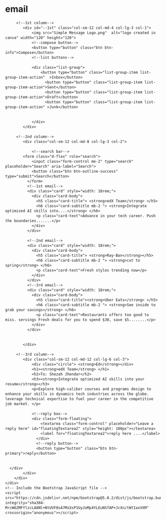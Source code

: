 # email
<!DOCTYPE html>
<html lang="en">
<head>
    <meta charset="UTF-8">
    <meta http-equiv="X-UA-Compatible" content="IE=edge">
    <meta name="viewport" content="width=device-width, initial-scale=1.0">
    <title>Email</title>
    <link href="https://cdn.jsdelivr.net/npm/bootstrap@5.0.2/dist/css/bootstrap.min.css" rel="stylesheet"  integrity="sha384-EVSTQN3/azprG1Anm3QDgpJLIm9Nao0Yz1ztcQTwFspd3yD65VohhpuuCOmLASjC" crossorigin="anonymous">
    <link href="style.css" rel="stylesheet">
</head>
<body>
    <div class="container">
        <div class="row">
            
         <!--1st column-->
            <div id="--1st" class="col-sm-12 col-md-4 col-lg-3 col-1">
                <img src="Simple Message Logo.png"  alt="logo created in canva" width="120" height="120">
                <!--compose button-->
                <button type="button" class="btn btn-info">Compose</button>
                <!--list buttons-->
                
                <div class="list-group">
                    <button type="button" class="list-group-item list-group-item-action"  >Inbox</button>
                      <button type="button" class="list-group-item list-group-item-action">Sent</button>
                      <button type="button" class="list-group-item list-group-item-action">Draft</button>
                      <button type="button" class="list-group-item list-group-item-action" >Junk</button>
                
                   
                </div>
            </div>
        
         <!--2nd column-->
            <div class="col-sm-12 col-md-8 col-lg-3 col-2">
           
                <!--search bar-->
            <form class="d-flex" role="search">
                <input class="form-control me-2" type="search" placeholder="Search" aria-label="Search">
                <button class="btn btn-outline-success" type="submit">Search</button>
              </form>
              <!--1st email-->
              <div class="card" style="width: 18rem;">
                <div class="card-body">
                  <h5 class="card-title"> <strong>edX Team</strong> </h5>
                  <h6 class="card-subtitle mb-2 "> <strong>Integrate optimized AI skills into....</strong> </h6>
                  <p class="card-text">Advance in your tech career. Push the boundaries.......</p>
                </div>
              </div>
            
              <!--2nd email-->
              <div class="card" style="width: 18rem;">
                <div class="card-body">
                  <h5 class="card-title"> <strong>Ray-Ban</strong></h5>
                  <h6 class="card-subtitle mb-2 "> <strong>cut to spring</strong> </h6>
                  <p class="card-text">Fresh styles trending now</p>
                </div>
              </div>
              <!--3rd email-->
              <div class="card" style="width: 18rem;">
                <div class="card-body">
                  <h5 class="card-title"><strong>Uber Eats</strong> </h5>
                  <h6 class="card-subtitle mb-2 "> <strong>See inside to grab your savings</strong> </h6>
                  <p class="card-text">Restaurants offers too good to miss. servings Fresh deals for you to spend $30, save $5........</p>
                </div>
              </div>
            
            
            </div>
           
         <!--3rd column-->
            <div class="col-sm-12 col-md-12 col-lg-6 col-3">
                <div class="circle"> <strong>Ed</strong></div>
                <h1><strong>edX Team</strong> </h1>
                <h2>To: Shezah Jhendar</h2>
                <h3><strong>Integrate optimized AI skills into your resume</strong></h3>
                <p>Explore high-caliber courses and programs design to enhance your skills in dynamics tech industries across the globe. leverage technical expertise to fuel your career in the competitive job market. </p>
                
                <!--reply box-->
                <div class="form-floating">
                    <textarea class="form-control" placeholder="Leave a reply here" id="floatingTextarea2" style="height: 100px"></textarea>
                    <label for="floatingTextarea2">reply here ....</label>
                  </div>
                  <!--reply button-->
                  <button type="button" class="btn btn-primary">reply</button>

      
      </div>
            </div>
        </div>
    </div>
    <!-- Include the Bootstrap JavaScript file -->
    <script src="https://cdn.jsdelivr.net/npm/bootstrap@5.0.2/dist/js/bootstrap.bundle.min.js" integrity="sha384-MrcW6ZMFYlzcLA8Nl+NtUVF0sA7MsXsP1UyJoMp4YLEuNSfAP+JcXn/tWtIaxVXM" crossorigin="anonymous"></script>
</body>
</html>
